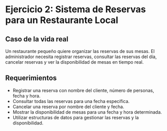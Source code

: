 # Ejercicio 2: Sistema de Reservas para un Restaurante Local

## Caso de la vida real
Un restaurante pequeño quiere organizar las reservas de sus mesas. El administrador necesita registrar reservas, consultar las reservas del día, cancelar reservas y ver la disponibilidad de mesas en tiempo real.

## Requerimientos
- Registrar una reserva con nombre del cliente, número de personas, fecha y hora.
- Consultar todas las reservas para una fecha específica.
- Cancelar una reserva por nombre del cliente y fecha.
- Mostrar la disponibilidad de mesas para una fecha y hora determinada.
- Utilizar estructuras de datos para gestionar las reservas y la disponibilidad.